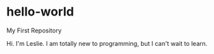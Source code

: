# hello-world
My First Repository

Hi. I'm Leslie. I am totally new to programming, but I can't wait to learn.
